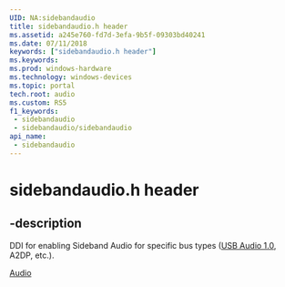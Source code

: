 ```yaml
---
UID: NA:sidebandaudio
title: sidebandaudio.h header
ms.assetid: a245e760-fd7d-3efa-9b5f-09303bd40241
ms.date: 07/11/2018
keywords: ["sidebandaudio.h header"]
ms.keywords: 
ms.prod: windows-hardware
ms.technology: windows-devices
ms.topic: portal
tech.root: audio
ms.custom: RS5
f1_keywords:
 - sidebandaudio
 - sidebandaudio/sidebandaudio
api_name:
 - sidebandaudio
---
```


# sidebandaudio.h header


## -description

DDI for enabling Sideband Audio for specific bus types ([USB Audio 1.0](/windows-hardware/drivers/ddi/usbsidebandaudio/), A2DP, etc.).

[Audio](../_audio/index.md)


